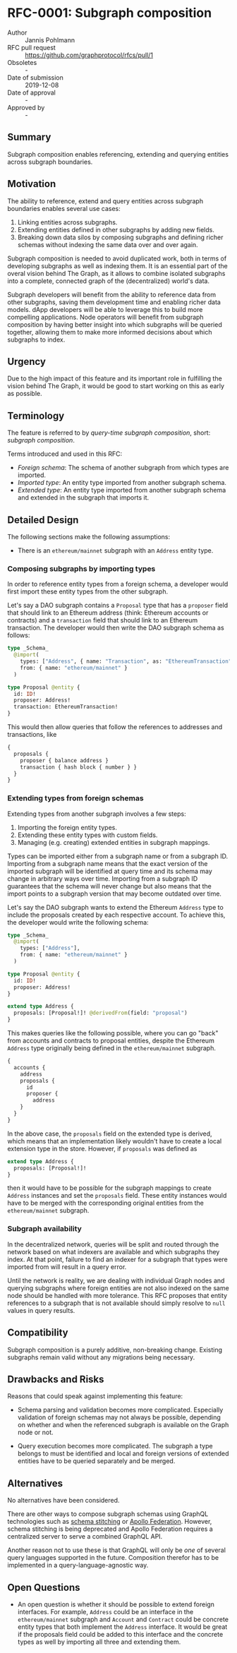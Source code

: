 # RFC-0001: Subgraph composition

<dl>
  <dt>Author</dt>
  <dd>Jannis Pohlmann</dd>

  <dt>RFC pull request</dt>
  <dd><a href="https://github.com/graphprotocol/rfcs/pull/1">https://github.com/graphprotocol/rfcs/pull/1</a></dd>
  
  <dt>Obsoletes</dt>
  <dd>-</dd>

  <dt>Date of submission</dt>
  <dd>2019-12-08</dd>

  <dt>Date of approval</dt>
  <dd>-</dd>

  <dt>Approved by</dt>
  <dd>-</dd>
</dl>


## Summary

Subgraph composition enables referencing, extending and querying entities across
subgraph boundaries.

## Motivation

The ability to reference, extend and query entities across subgraph boundaries
enables several use cases:

1. Linking entities across subgraphs.
2. Extending entities defined in other subgraphs by adding new fields.
3. Breaking down data silos by composing subgraphs and defining richer schemas
   without indexing the same data over and over again.
   
Subgraph composition is needed to avoid duplicated work, both in terms of
developing subgraphs as well as indexing them. It is an essential part of the
overal vision behind The Graph, as it allows to combine isolated subgraphs into
a complete, connected graph of the (decentralized) world's data.

Subgraph developers will benefit from the ability to reference data from other
subgraphs, saving them development time and enabling richer data models. dApp
developers will be able to leverage this to build more compelling applications.
Node operators will benefit from subgraph composition by having better insight
into which subgraphs will be queried together, allowing them to make more
informed decisions about which subgraphs to index.

## Urgency

Due to the high impact of this feature and its important role in fulfilling the
vision behind The Graph, it would be good to start working on this as early as
possible.

## Terminology

The feature is referred to by _query-time subgraph composition_, short:
_subgraph composition_. 

Terms introduced and used in this RFC:

- _Foreign schema_: The schema of another subgraph from which types are
  imported.
- _Imported type_: An entity type imported from another subgraph schema. 
- _Extended type_: An entity type imported from another subgraph schema and
  extended in the subgraph that imports it.

## Detailed Design

The following sections make the following assumptions:

- There is an `ethereum/mainnet` subgraph with an `Address` entity type.

### Composing subgraphs by importing types

In order to reference entity types from a foreign schema, a developer would
first import these entity types from the other subgraph.

Let's say a DAO subgraph contains a `Proposal` type that has a `proposer` field
that should link to an Ethereum address (think: Ethereum accounts or contracts)
and a `transaction` field that should link to an Ethereum transaction. The
developer would then write the DAO subgraph schema as follows:

```graphql
type _Schema_
  @import(
    types: ["Address", { name: "Transaction", as: "EthereumTransaction" }],
    from: { name: "ethereum/mainnet" }
  )

type Proposal @entity {
  id: ID!
  proposer: Address!
  transaction: EthereumTransaction!
}
```

This would then allow queries that follow the references to addresses and
transactions, like

```graphql
{
  proposals { 
    proposer { balance address }
    transaction { hash block { number } }
  }
}
```

### Extending types from foreign schemas

Extending types from another subgraph involves a few steps:

1. Importing the foreign entity types.
2. Extending these entity types with custom fields.
3. Managing (e.g. creating) extended entities in subgraph mappings.

Types can be imported either from a subgraph name or from a subgraph ID.
Importing from a subgraph name means that the exact version of the imported
subgraph will be identified at query time and its schema may change in arbitrary
ways over time. Importing from a subgraph ID guarantees that the schema will
never change but also means that the import points to a subgraph version that
may become outdated over time.

Let's say the DAO subgraph wants to extend the Ethereum `Address` type to
include the proposals created by each respective account. To achieve this, the
developer would write the following schema:

```graphql
type _Schema_
  @import(
    types: ["Address"],
    from: { name: "ethereum/mainnet" }
  )

type Proposal @entity {
  id: ID!
  proposer: Address!
}

extend type Address {
  proposals: [Proposal!]! @derivedFrom(field: "proposal")
}
```

This makes queries like the following possible, where you can go "back" from
accounts and contracts to proposal entities, despite the Ethereum `Address` type
originally being defined in the `ethereum/mainnet` subgraph.

```graphql
{
  accounts {
    address
    proposals {
      id
      proposer {
        address
    }
  }
}
```

In the above case, the `proposals` field on the extended type is derived, which
means that an implementation likely wouldn't have to create a local extension
type in the store. However, if `proposals` was defined as

```graphql
extend type Address {
  proposals: [Proposal!]!
}
```

then it would have to be possible for the subgraph mappings to create `Address`
instances and set the `proposals` field. These entity instances would have to be
merged with the corresponding original entities from the `ethereum/mainnet`
subgraph.

### Subgraph availability

In the decentralized network, queries will be split and routed through the
network based on what indexers are available and which subgraphs they index.
At that point, failure to find an indexer for a subgraph that types were
imported from will result in a query error.

Until the network is reality, we are dealing with individual Graph nodes and
querying subgraphs where foreign entities are not also indexed on the same node
should be handled with more tolerance. This RFC proposes that entity references
to a subgraph that is not available should simply resolve to `null` values in
query results.

## Compatibility

Subgraph composition is a purely additive, non-breaking change. Existing
subgraphs remain valid without any migrations being necessary.

## Drawbacks and Risks

Reasons that could speak against implementing this feature:

- Schema parsing and validation becomes more complicated. Especially validation
  of foreign schemas may not always be possible, depending on whether and when
  the referenced subgraph is available on the Graph node or not.

- Query execution becomes more complicated. The subgraph a type belongs to must
  be identified and local and foreign versions of extended entities have to be
  queried separately and be merged.

## Alternatives

No alternatives have been considered.

There are other ways to compose subgraph schemas using GraphQL technologies such
as [schema
stitching](https://www.apollographql.com/docs/graphql-tools/schema-stitching/)
or [Apollo
Federation](https://www.apollographql.com/docs/apollo-server/federation/introduction/).
However, schema stitching is being deprecated and Apollo Federation requires a
centralized server to serve a combined GraphQL API.

Another reason not to use these is that GraphQL will only be _one_ of several
query languages supported in the future. Composition therefor has to be
implemented in a query-language-agnostic way.

## Open Questions

- An open question is whether it should be possible to extend foreign
  interfaces. For example, `Address` could be an interface in the
  `ethereum/mainnet` subgraph and `Account` and `Contract` could be concrete
  entity types that both implement the `Address` interface. It would be great if
  the proposals field could be added to this interface and the concrete types as
  well by importing all three and extending them.
